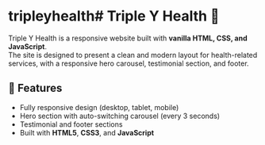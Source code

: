 # tripleyhealth# Triple Y Health 🌱

Triple Y Health is a responsive website built with **vanilla HTML, CSS, and JavaScript**.  
The site is designed to present a clean and modern layout for health-related services, with a responsive hero carousel, testimonial section, and footer.

## 🚀 Features
- Fully responsive design (desktop, tablet, mobile)
- Hero section with auto-switching carousel (every 3 seconds)
- Testimonial and footer sections
- Built with **HTML5**, **CSS3**, and **JavaScript**
